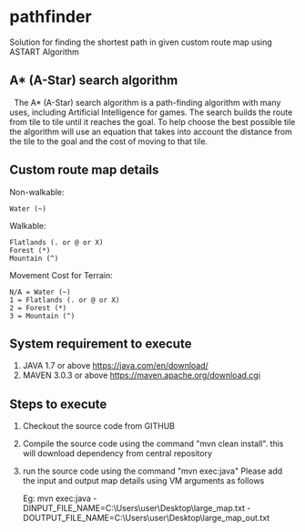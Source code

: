 # pathfinder
Solution for finding the shortest path in given custom route map using ASTART Algorithm

A* (A-Star) search algorithm
--------------------------------
    The A* (A-Star) search algorithm is a path-finding algorithm with many uses, including Artificial Intelligence for games. The search builds the route from tile to tile until it reaches the goal. 
To help choose the best possible tile the algorithm will use an equation that takes into account the distance from the tile to the goal and the cost of moving to that tile.

Custom route map details
--------------------------------
Non-walkable:

    Water (~)

Walkable:

    Flatlands (. or @ or X)
    Forest (*)
    Mountain (^)
    
Movement Cost for Terrain:

    N/A = Water (~)
    1 = Flatlands (. or @ or X)
    2 = Forest (*)
    3 = Mountain (^)

System requirement to execute
--------------------------------
1. JAVA 1.7 or above
    https://java.com/en/download/
2. MAVEN 3.0.3 or above
    https://maven.apache.org/download.cgi

Steps to execute
--------------------------------

1. Checkout the source code from GITHUB
2. Compile the source code using the command "mvn clean install". this will download dependency from central repository
3. run the source code using the command "mvn exec:java"
   Please add the input and output map details using VM arguments as follows
   
   Eg: mvn exec:java  -DINPUT_FILE_NAME=C:\Users\user\Desktop\large_map.txt -DOUTPUT_FILE_NAME=C:\Users\user\Desktop\large_map_out.txt